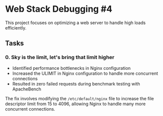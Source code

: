 # Web Stack Debugging #4

This project focuses on optimizing a web server to handle high loads efficiently.

## Tasks

### 0. Sky is the limit, let's bring that limit higher
- Identified performance bottlenecks in Nginx configuration
- Increased the ULIMIT in Nginx configuration to handle more concurrent connections
- Resulted in zero failed requests during benchmark testing with ApacheBench

The fix involves modifying the `/etc/default/nginx` file to increase the file descriptor limit from 15 to 4096, allowing Nginx to handle many more concurrent connections.
